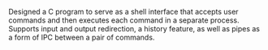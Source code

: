 Designed a C program to serve as a shell interface that accepts user commands and then executes each command in a separate process. 
Supports input and output redirection, a history feature, as well as pipes as a form of IPC between a pair of commands.  
